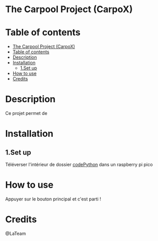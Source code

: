 # The Carpool Project (CarpoX)
# Table of contents
- [The Carpool Project (CarpoX)](#the-carpool-project-carpox)
- [Table of contents](#table-of-contents)
- [Description](#description)
- [Installation](#installation)
  - [1.Set up](#1set-up)
- [How to use](#how-to-use)
- [Credits](#credits)

# Description
Ce projet permet de 

# Installation

## 1.Set up 
Téléverser l'intérieur de dossier [codePython](/Code%20python/) dans un raspberry pi pico 

# How to use
Appuyer sur le bouton principal et c'est parti !

# Credits 
@LaTeam